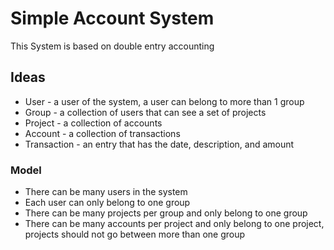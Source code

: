 # Simple Account System 
This System is based on double entry accounting 

## Ideas
* User - a user of the system, a user can belong to more than 1 group
* Group - a collection of users that can see a set of projects
* Project - a collection of accounts
* Account - a collection of transactions
* Transaction - an entry that has the date, description, and amount

### Model
* There can be many users in the system  
* Each user can only belong to one group
* There can be many projects per group and only belong to one group
* There can be many accounts per project and only belong to one project, projects should not go between more than one group


